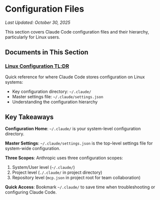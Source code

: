 # Configuration Files

*Last Updated: October 30, 2025*

This section covers Claude Code configuration files and their hierarchy, particularly for Linux users.

## Documents in This Section

### [Linux Configuration TL;DR](./linuxtldr.md)
Quick reference for where Claude Code stores configuration on Linux systems:
- Key configuration directory: `~/.claude/`
- Master settings file: `~/.claude/settings.json`
- Understanding the configuration hierarchy

## Key Takeaways

**Configuration Home**: `~/.claude/` is your system-level configuration directory.

**Master Settings**: `~/.claude/settings.json` is the top-level settings file for system-wide configuration.

**Three Scopes**: Anthropic uses three configuration scopes:
1. System/User level (`~/.claude/`)
2. Project level (`./.claude/` in project directory)
3. Repository level (`mcp.json` in project root for team collaboration)

**Quick Access**: Bookmark `~/.claude/` to save time when troubleshooting or configuring Claude Code.
